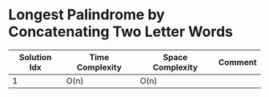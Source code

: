 # Longest Palindrome by Concatenating Two Letter Words

| Solution Idx | Time Complexity | Space Complexity | Comment |
| ------------ | --------------- | ---------------- | ------- |
| 1            | O(n)            | O(n)             |         |
